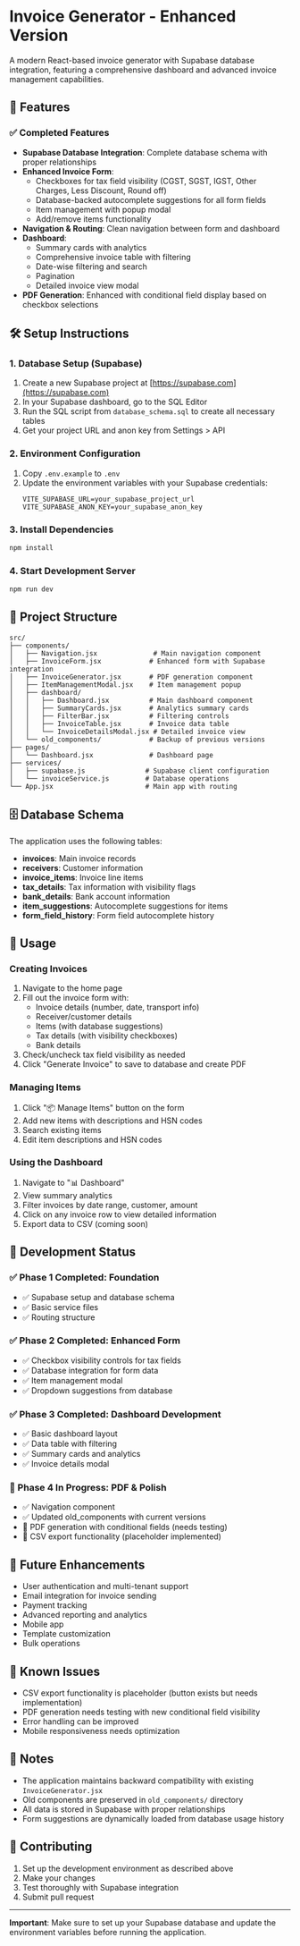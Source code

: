 # Invoice Generator - Enhanced Version

A modern React-based invoice generator with Supabase database integration, featuring a comprehensive dashboard and advanced invoice management capabilities.

## 🚀 Features

### ✅ Completed Features

- **Supabase Database Integration**: Complete database schema with proper relationships
- **Enhanced Invoice Form**: 
  - Checkboxes for tax field visibility (CGST, SGST, IGST, Other Charges, Less Discount, Round off)
  - Database-backed autocomplete suggestions for all form fields
  - Item management with popup modal
  - Add/remove items functionality
- **Navigation & Routing**: Clean navigation between form and dashboard
- **Dashboard**: 
  - Summary cards with analytics
  - Comprehensive invoice table with filtering
  - Date-wise filtering and search
  - Pagination
  - Detailed invoice view modal
- **PDF Generation**: Enhanced with conditional field display based on checkbox selections

## 🛠️ Setup Instructions

### 1. Database Setup (Supabase)

1. Create a new Supabase project at [https://supabase.com](https://supabase.com)
2. In your Supabase dashboard, go to the SQL Editor
3. Run the SQL script from `database_schema.sql` to create all necessary tables
4. Get your project URL and anon key from Settings > API

### 2. Environment Configuration

1. Copy `.env.example` to `.env`
2. Update the environment variables with your Supabase credentials:
   ```env
   VITE_SUPABASE_URL=your_supabase_project_url
   VITE_SUPABASE_ANON_KEY=your_supabase_anon_key
   ```

### 3. Install Dependencies

```bash
npm install
```

### 4. Start Development Server

```bash
npm run dev
```

## 📁 Project Structure

```
src/
├── components/
│   ├── Navigation.jsx              # Main navigation component
│   ├── InvoiceForm.jsx            # Enhanced form with Supabase integration
│   ├── InvoiceGenerator.jsx       # PDF generation component
│   ├── ItemManagementModal.jsx    # Item management popup
│   ├── dashboard/
│   │   ├── Dashboard.jsx          # Main dashboard component
│   │   ├── SummaryCards.jsx       # Analytics summary cards
│   │   ├── FilterBar.jsx          # Filtering controls
│   │   ├── InvoiceTable.jsx       # Invoice data table
│   │   └── InvoiceDetailsModal.jsx # Detailed invoice view
│   └── old_components/            # Backup of previous versions
├── pages/
│   └── Dashboard.jsx              # Dashboard page
├── services/
│   ├── supabase.js               # Supabase client configuration
│   └── invoiceService.js         # Database operations
└── App.jsx                       # Main app with routing
```

## 🗄️ Database Schema

The application uses the following tables:

- **invoices**: Main invoice records
- **receivers**: Customer information
- **invoice_items**: Invoice line items
- **tax_details**: Tax information with visibility flags
- **bank_details**: Bank account information
- **item_suggestions**: Autocomplete suggestions for items
- **form_field_history**: Form field autocomplete history

## 🎯 Usage

### Creating Invoices

1. Navigate to the home page
2. Fill out the invoice form with:
   - Invoice details (number, date, transport info)
   - Receiver/customer details
   - Items (with database suggestions)
   - Tax details (with visibility checkboxes)
   - Bank details
3. Check/uncheck tax field visibility as needed
4. Click "Generate Invoice" to save to database and create PDF

### Managing Items

1. Click "📦 Manage Items" button on the form
2. Add new items with descriptions and HSN codes
3. Search existing items
4. Edit item descriptions and HSN codes

### Using the Dashboard

1. Navigate to "📊 Dashboard"
2. View summary analytics
3. Filter invoices by date range, customer, amount
4. Click on any invoice row to view detailed information
5. Export data to CSV (coming soon)

## 🔧 Development Status

### ✅ Phase 1 Completed: Foundation
- ✅ Supabase setup and database schema
- ✅ Basic service files
- ✅ Routing structure

### ✅ Phase 2 Completed: Enhanced Form
- ✅ Checkbox visibility controls for tax fields
- ✅ Database integration for form data
- ✅ Item management modal
- ✅ Dropdown suggestions from database

### ✅ Phase 3 Completed: Dashboard Development
- ✅ Basic dashboard layout
- ✅ Data table with filtering
- ✅ Summary cards and analytics
- ✅ Invoice details modal

### 🚧 Phase 4 In Progress: PDF & Polish
- ✅ Navigation component
- ✅ Updated old_components with current versions
- 🔄 PDF generation with conditional fields (needs testing)
- 🔄 CSV export functionality (placeholder implemented)

## 🔮 Future Enhancements

- User authentication and multi-tenant support
- Email integration for invoice sending
- Payment tracking
- Advanced reporting and analytics
- Mobile app
- Template customization
- Bulk operations

## 🐛 Known Issues

- CSV export functionality is placeholder (button exists but needs implementation)
- PDF generation needs testing with new conditional field visibility
- Error handling can be improved
- Mobile responsiveness needs optimization

## 📝 Notes

- The application maintains backward compatibility with existing `InvoiceGenerator.jsx`
- Old components are preserved in `old_components/` directory
- All data is stored in Supabase with proper relationships
- Form suggestions are dynamically loaded from database usage history

## 🤝 Contributing

1. Set up the development environment as described above
2. Make your changes
3. Test thoroughly with Supabase integration
4. Submit pull request

---

**Important**: Make sure to set up your Supabase database and update the environment variables before running the application.
